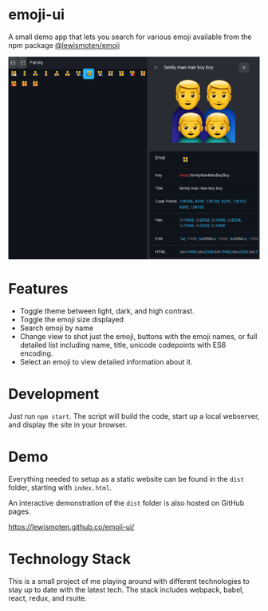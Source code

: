 # emoji-ui

A small demo app that lets you search for various emoji available from the npm package [@lewismoten/emoji](https://github.com/lewismoten/emoji)

![Screenshot](screenshot.png)

# Features

- Toggle theme between light, dark, and high contrast.
- Toggle the emoji size displayed
- Search emoji by name
- Change view to shot just the emoji, buttons with the emoji names, or full detailed list including name, title, unicode codepoints with ES6 encoding.
- Select an emoji to view detailed information about it.

# Development

Just run `npm start`. The script will build the code, start up a local webserver, and display the site in your browser.

# Demo

Everything needed to setup as a static website can be found in the `dist` folder, starting with `index.html`.

An interactive demonstration of the `dist` folder is also hosted on GitHub pages.

<https://lewismoten.github.co/emoji-ui/>

# Technology Stack

This is a small project of me playing around with different technologies to stay up to date with the latest tech. The stack includes webpack, babel, react, redux, and rsuite.
